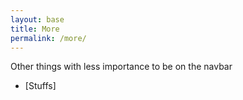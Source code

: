 ```yaml
---
layout: base
title: More
permalink: /more/
---
```


Other things with less importance to be on the navbar

- [Stuffs]

